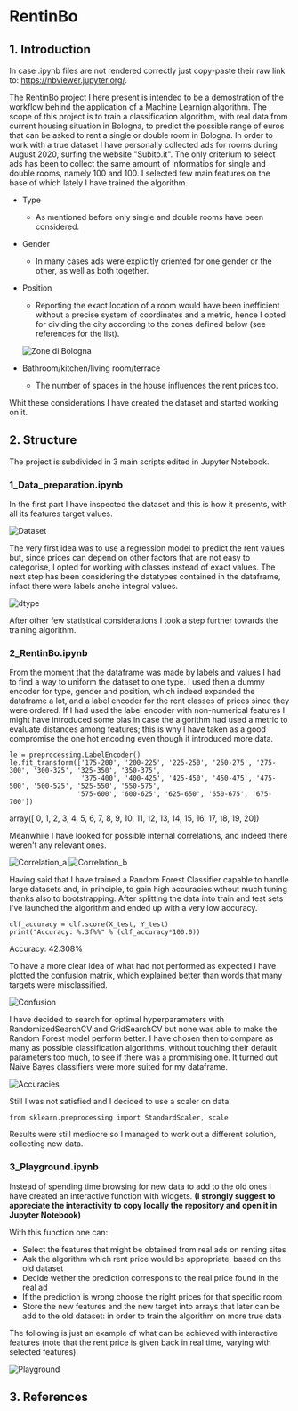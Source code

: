 # RentinBo

## 1. Introduction

In case .ipynb files are not rendered correctly just copy-paste their  raw link to:
https://nbviewer.jupyter.org/.

The RentinBo project I here present is intended to be a demostration of the workflow behind the application of a Machine Learnign algorithm.
The scope of this project is to train a classification algorithm, with real data from current housing situation in Bologna, to predict the possible range of euros that can be asked to rent a single or double room in Bologna.
In order to work with a true dataset I have personally collected ads for rooms during August 2020, surfing the website "Subito.it".
The only criterium to select ads has been to collect the same amount of informatios for single and double rooms, namely 100 and 100.
I selected few main features on the base of which lately I have trained the algorithm.

- Type
  - As mentioned before only single and double rooms have been considered.

- Gender
  - In many cases ads were explicitly oriented for one gender or the other, as well as both together.

- Position
  - Reporting the exact location of a room would have been inefficient without a precise system of coordinates and a metric, hence I opted for dividing the city according to the zones defined below (see references for the list).
  
  ![Zone di Bologna](https://github.com/MarcoCollesei/RentinBo/blob/master/Mixed/Mappa_zone.png)
  
- Bathroom/kitchen/living room/terrace
  - The number of spaces in the house influences the rent prices too.
  
Whit these considerations I have created the dataset and started working on it.

## 2. Structure

The project is subdivided in 3 main scripts edited in Jupyter Notebook.

### 1_Data_preparation.ipynb

In the first part I have inspected the dataset and this is how it presents, with all its features target values.

![Dataset](https://github.com/MarcoCollesei/RentinBo/blob/master/Mixed/Dataframe.png)

The very first idea was to use a regression model to predict the rent values but, since prices can depend on other factors that are not easy to categorise, I opted for working with classes instead of exact values.
The next step has been considering the datatypes contained in the dataframe, infact there were labels anche integral values.

![dtype](https://github.com/MarcoCollesei/RentinBo/blob/master/Mixed/Types.png)

After other few statistical considerations I took a step further towards the training algorithm.

### 2_RentinBo.ipynb

From the moment that the dataframe was made by labels and values I had to find a way to uniform the dataset to one type. 
I used then a dummy encoder for type, gender and position, which indeed expanded the dataframe a lot, and a label encoder for the rent classes of prices since they were ordered. If I had used the label encoder with non-numerical features I might have introduced some bias in case the algorithm had used a metric to evaluate distances among features; this is why I have taken as a good compromise the one hot encoding even though it introduced more data.

```python3 
le = preprocessing.LabelEncoder()
le.fit_transform(['175-200', '200-225', '225-250', '250-275', '275-300', '300-325', '325-350', '350-375',
                  '375-400', '400-425', '425-450', '450-475', '475-500', '500-525', '525-550', '550-575', 
                 '575-600', '600-625', '625-650', '650-675', '675-700'])
 ```
 array([ 0,  1,  2,  3,  4,  5,  6,  7,  8,  9, 10, 11, 12, 13, 14, 15, 16,
       17, 18, 19, 20])

Meanwhile I have looked for possible internal correlations, and indeed there weren't any relevant ones.

![Correlation_a](https://github.com/MarcoCollesei/RentinBo/blob/master/Mixed/Correlation_matrix_a.png) ![Correlation_b](https://github.com/MarcoCollesei/RentinBo/blob/master/Mixed/Correlation_matrix_b.png)

Having said that I have trained a Random Forest Classifier capable to handle large datasets and, in principle, to gain high accuracies wthout much tuning thanks also to bootstrapping.
After splitting the data into train and test sets I've launched the algorithm and ended up with a very low accuracy.

```python3
clf_accuracy = clf.score(X_test, Y_test)
print("Accuracy: %.3f%%" % (clf_accuracy*100.0))
```
Accuracy: 42.308%

To have a more clear idea of what had not performed as expected I have plotted the confusion matrix, which explained better than words that many targets were misclassified.

![Confusion](https://github.com/MarcoCollesei/RentinBo/blob/master/Mixed/Confusion_matrix.png)

I have decided to search for optimal hyperparameters with RandomizedSearchCV and GridSearchCV but none was able to make the Random Forest model perform better.
I have chosen then to compare as many as possible classification algorithms, without touching their default parameters too much, to see if there was a prommising one. It turned out Naive Bayes classifiers were more suited for my dataframe.

![Accuracies](https://github.com/MarcoCollesei/RentinBo/blob/master/Mixed/Accuracies.png)

Still I was not satisfied and I decided to use a scaler on data.

```python3
from sklearn.preprocessing import StandardScaler, scale
```
Results were still mediocre so I managed to work out a different solution, collecting new data.

### 3_Playground.ipynb

Instead of spending time browsing for new data to add to the old ones I have created an interactive function with widgets.
**(I strongly suggest to appreciate the interactivity to copy locally the repository and open it in Jupyter Notebook)**

With this function one can:
* Select the features that might be obtained from real ads on renting sites
* Ask the algorithm which rent price would be appropriate, based on the old dataset
* Decide wether the prediction correspons to the real price found in the real ad
* If the prediction is wrong choose the right prices for that specific room
* Store the new features and the new target into arrays that later can be add to the old dataset: in order to train the algorithm on more true data

The following is just an example of what can be achieved with interactive features (note that the rent price is given back in real time, varying with selected features).

![Playground](https://github.com/MarcoCollesei/RentinBo/blob/master/Mixed/Playground_c.png)

## 3. References






